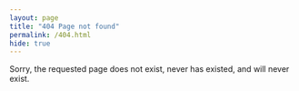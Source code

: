 ```yaml
---
layout: page
title: "404 Page not found"
permalink: /404.html
hide: true
---
```


Sorry, the requested page does not exist, never has existed, and will never exist.
